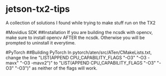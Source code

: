 # jetson-tx2-tips
A collection of solutions I found while trying to make stuff run on the TX2

#Movidius SDK
##Installation
If you are building the ncsdk with opencv, make sure to install opencv AFTER the ncsdk. Otherwise you will be prompted to uninstall it everytime.

#PyTorch
##Building PyTorch
In pytorch/aten/src/ATen/CMakeLists.txt, change the line "LIST(APPEND CPU_CAPABILITY_FLAGS "-O3" "-O3 -mavx" "-O3 -mavx2")" to "LIST(APPEND CPU_CAPABILITY_FLAGS "-O3" "-O3" "-O3")" as neither of the flags will work.
